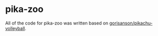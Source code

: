 # pika-zoo

All of the code for pika-zoo was written based on [gorisanson/pikachu-volleyball](https://github.com/gorisanson/pikachu-volleyball).